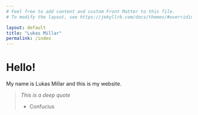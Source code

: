 ```yaml
---
# Feel free to add content and custom Front Matter to this file.
# To modify the layout, see https://jekyllrb.com/docs/themes/#overriding-theme-defaults

layout: default
title: "Lukas Millar"
permalink: /index
---
```


# Hello!
My name is Lukas Millar and this is my website. 

> _This is a deep quote_
> - Confucius
